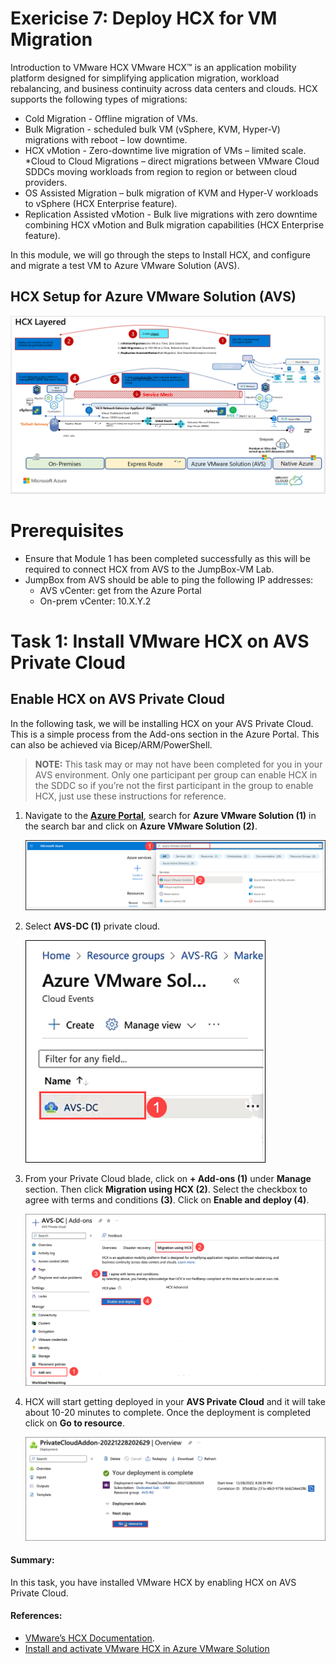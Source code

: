 # Exericise 7: Deploy HCX for VM Migration

Introduction to VMware HCX
VMware HCX™ is an application mobility platform designed for simplifying application migration, workload rebalancing, and business continuity across data centers and clouds. HCX supports the following types of migrations:

 * Cold Migration - Offline migration of VMs.
 * Bulk Migration - scheduled bulk VM (vSphere, KVM, Hyper-V) migrations with reboot – low downtime.
 * HCX vMotion - Zero-downtime live migration of VMs – limited scale.
 *Cloud to Cloud Migrations – direct migrations between VMware Cloud SDDCs moving workloads from region to region or between cloud providers.
 * OS Assisted Migration – bulk migration of KVM and Hyper-V workloads to vSphere (HCX Enterprise feature).
 * Replication Assisted vMotion - Bulk live migrations with zero downtime combining HCX vMotion and Bulk migration capabilities (HCX Enterprise feature).

In this module, we will go through the steps to Install HCX, and configure and migrate a test VM to Azure VMware Solution (AVS).


## HCX Setup for Azure VMware Solution (AVS) 

 ![](../Images/Mod2MainPic1.png)

# Prerequisites
 * Ensure that Module 1 has been completed successfully as this will be required to connect HCX from AVS to the JumpBox-VM Lab.
 * JumpBox from AVS should be able to ping the following IP addresses:
    - AVS vCenter: get from the Azure Portal
    - On-prem vCenter: 10.X.Y.2

# Task 1: Install VMware HCX on AVS Private Cloud

##  Enable HCX on AVS Private Cloud

In the following task, we will be installing HCX on your AVS Private Cloud. This is a simple process from the Add-ons section in the Azure Portal. This can also be achieved via Bicep/ARM/PowerShell.

> **NOTE:** This task may or may not have been completed for you in your AVS environment. Only one participant per group can enable HCX in the SDDC so if you’re not the first participant in the group to enable HCX, just use these instructions for reference.

1. Navigate to the [**Azure Portal**](http://portal.azure.com/), search for **Azure VMware Solution (1)** in the search bar and click on **Azure VMware Solution (2)**.

   ![](../Images/Mod2Task1Pic1.png)
  
2. Select **AVS-DC (1)** private cloud.
  
   ![](../Images/Mod2Task1Pic2.png)
  
3. From your Private Cloud blade, click on **+ Add-ons (1)** under **Manage** section. Then click **Migration using HCX (2)**. Select the checkbox to agree with terms and conditions **(3)**. Click on **Enable and deploy (4)**.
  
   ![](../Images/Mod2Task1Pic3.png)
   
4. HCX will start getting deployed in your **AVS Private Cloud** and it will take about 10-20 minutes to complete. Once the deployment is completed click on **Go to resource**.

   ![](../Images/Mod2Task1Pic4.png)

#### Summary:
In this task, you have installed VMware HCX by enabling HCX on AVS Private Cloud.

#### References:
- [VMware’s HCX Documentation](https://www.vmware.com/products/hcx.html).
- [Install and activate VMware HCX in Azure VMware Solution](https://learn.microsoft.com/en-us/azure/azure-vmware/install-vmware-hcx)
